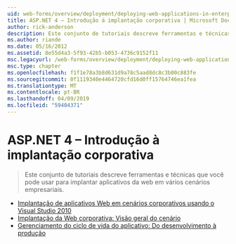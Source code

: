 ```yaml
---
uid: web-forms/overview/deployment/deploying-web-applications-in-enterprise-scenarios/index
title: ASP.NET 4 – Introdução à implantação corporativa | Microsoft Docs
author: rick-anderson
description: Este conjunto de tutoriais descreve ferramentas e técnicas que você pode usar para implantar aplicativos da web em vários cenários empresariais.
ms.author: riande
ms.date: 05/16/2012
ms.assetid: 8e55d4a3-5f93-42b5-b053-4736c9152f11
msc.legacyurl: /web-forms/overview/deployment/deploying-web-applications-in-enterprise-scenarios
msc.type: chapter
ms.openlocfilehash: f1f1e78a3b8d631d9a78c5aad8dc8c3b00c883fe
ms.sourcegitcommit: 0f1119340e4464720cfd16d0ff15764746ea1fea
ms.translationtype: MT
ms.contentlocale: pt-BR
ms.lasthandoff: 04/09/2019
ms.locfileid: "59404371"
---
```

# <a name="aspnet-4---enterprise-deployment-introduction"></a>ASP.NET 4 – Introdução à implantação corporativa

> Este conjunto de tutoriais descreve ferramentas e técnicas que você pode usar para implantar aplicativos da web em vários cenários empresariais.


- [Implantação de aplicativos Web em cenários corporativos usando o Visual Studio 2010](deploying-web-applications-in-enterprise-scenarios.md)
- [Implantação da Web corporativa: Visão geral do cenário](enterprise-web-deployment-scenario-overview.md)
- [Gerenciamento do ciclo de vida do aplicativo: Do desenvolvimento à produção](application-lifecycle-management-from-development-to-production.md)
